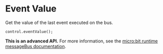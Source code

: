 # Event Value

Get the value of the last event executed on the bus.

```sig
control.eventValue();
```


**This is an advanced API.**  For more information, see the
[micro:bit runtime messageBus documentation](https://lancaster-university.github.io/microbit-docs/ubit/messageBus/).

